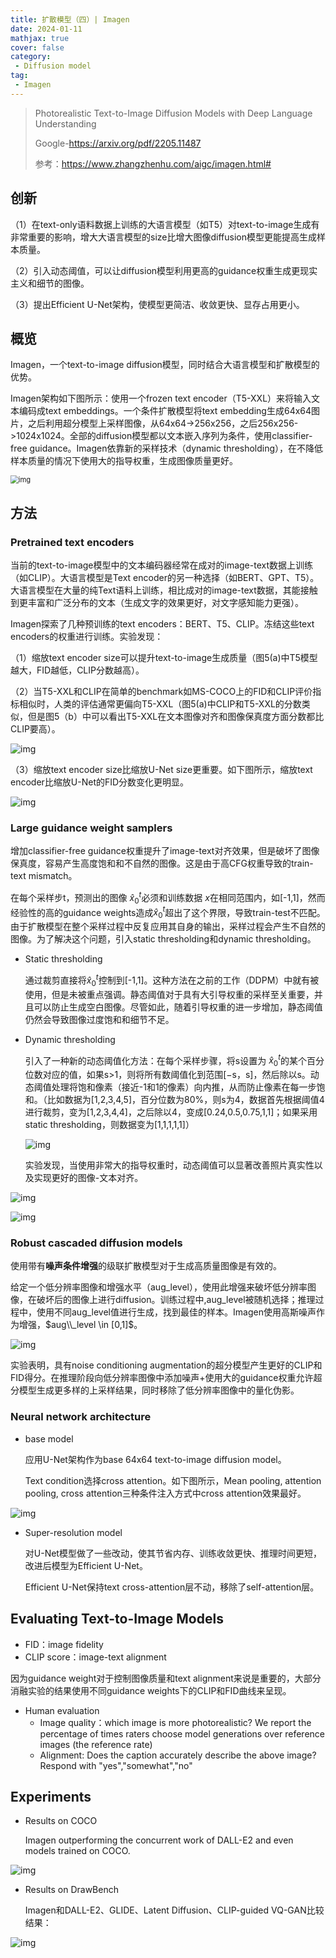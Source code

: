 ```yaml
---
title: 扩散模型（四）| Imagen
date: 2024-01-11
mathjax: true
cover: false
category:
 - Diffusion model
tag:
 - Imagen
---
```


> Photorealistic Text-to-Image Diffusion Models with Deep Language Understanding 
>
> Google-https://arxiv.org/pdf/2205.11487
>
> 参考：https://www.zhangzhenhu.com/aigc/imagen.html#

## 创新

（1）在text-only语料数据上训练的大语言模型（如T5）对text-to-image生成有非常重要的影响，增大大语言模型的size比增大图像diffusion模型更能提高生成样本质量。

（2）引入动态阈值，可以让diffusion模型利用更高的guidance权重生成更现实主义和细节的图像。

（3）提出Efficient U-Net架构，使模型更简洁、收敛更快、显存占用更小。

## 概览

Imagen，一个text-to-image diffusion模型，同时结合大语言模型和扩散模型的优势。

Imagen架构如下图所示：使用一个frozen text encoder（T5-XXL）来将输入文本编码成text embeddings。一个条件扩散模型将text embedding生成64x64图片，之后利用超分模型上采样图像，从64x64->256x256，之后256x256->1024x1024。全部的diffusion模型都以文本嵌入序列为条件，使用classifier-free guidance。Imagen依靠新的采样技术（dynamic thresholding），在不降低样本质量的情况下使用大的指导权重，生成图像质量更好。

<img src="https://lichtung612.eos-beijing-1.cmecloud.cn/2024/11-diffusion-models/0.jpg" alt="img" style="zoom:80%;" />

## 方法

### Pretrained text encoders

当前的text-to-image模型中的文本编码器经常在成对的image-text数据上训练（如CLIP）。大语言模型是Text encoder的另一种选择（如BERT、GPT、T5）。大语言模型在大量的纯Text语料上训练，相比成对的image-text数据，其能接触到更丰富和广泛分布的文本（生成文字的效果更好，对文字感知能力更强）。

Imagen探索了几种预训练的text encoders：BERT、T5、CLIP。冻结这些text encoders的权重进行训练。实验发现：

（1）缩放text encoder size可以提升text-to-image生成质量（图5(a)中T5模型越大，FID越低，CLIP分数越高）。

（2）当T5-XXL和CLIP在简单的benchmark如MS-COCO上的FID和CLIP评价指标相似时，人类的评估通常更偏向T5-XXL（图5(a)中CLIP和T5-XXL的分数类似，但是图5（b）中可以看出T5-XXL在文本图像对齐和图像保真度方面分数都比CLIP要高）。

![img](https://lichtung612.eos-beijing-1.cmecloud.cn/2024/11-diffusion-models/1.jpg)

（3）缩放text encoder size比缩放U-Net size更重要。如下图所示，缩放text encoder比缩放U-Net的FID分数变化更明显。

![img](https://lichtung612.eos-beijing-1.cmecloud.cn/2024/11-diffusion-models/2.jpg)

### Large guidance weight samplers

增加classifier-free guidance权重提升了image-text对齐效果，但是破坏了图像保真度，容易产生高度饱和和不自然的图像。这是由于高CFG权重导致的train-text mismatch。

在每个采样步t，预测出的图像 $\hat x_0^t$必须和训练数据 $x$在相同范围内，如[-1,1]，然而经验性的高的guidance weights造成$\hat x_0^t$超出了这个界限，导致train-test不匹配。由于扩散模型在整个采样过程中反复应用其自身的输出，采样过程会产生不自然的图像。为了解决这个问题，引入static thresholding和dynamic thresholding。

- Static thresholding

  通过裁剪直接将$\hat x_0^t$控制到[-1,1]。这种方法在之前的工作（DDPM）中就有被使用，但是未被重点强调。静态阈值对于具有大引导权重的采样至关重要，并且可以防止生成空白图像。尽管如此，随着引导权重的进一步增加，静态阈值仍然会导致图像过度饱和和细节不足。

- Dynamic thresholding

  引入了一种新的动态阈值化方法：在每个采样步骤，将s设置为 $\hat x_0^t$的某个百分位数对应的值，如果s>1，则将所有数阈值化到范围[−s，s]，然后除以s。动态阈值处理将饱和像素（接近-1和1的像素）向内推，从而防止像素在每一步饱和。（比如数据为[1,2,3,4,5]，百分位数为80%，则s为4，数据首先根据阈值4进行裁剪，变为[1,2,3,4,4]，之后除以4，变成[0.24,0.5,0.75,1,1]；如果采用static thresholding，则数据变为[1,1,1,1,1]）

  ![img](https://lichtung612.eos-beijing-1.cmecloud.cn/2024/11-diffusion-models/3.jpg)

  实验发现，当使用非常大的指导权重时，动态阈值可以显著改善照片真实性以及实现更好的图像-文本对齐。

![img](https://lichtung612.eos-beijing-1.cmecloud.cn/2024/11-diffusion-models/4.jpg)

![img](https://lichtung612.eos-beijing-1.cmecloud.cn/2024/11-diffusion-models/5.jpg)

### Robust cascaded diffusion models

使用带有**噪声条件增强**的级联扩散模型对于生成高质量图像是有效的。

给定一个低分辨率图像和增强水平（aug_level），使用此增强来破坏低分辨率图像，在破坏后的图像上进行diffusion。训练过程中,aug_level被随机选择；推理过程中，使用不同aug_level值进行生成，找到最佳的样本。Imagen使用高斯噪声作为增强，$aug\\_level \in [0,1]$。

![img](https://lichtung612.eos-beijing-1.cmecloud.cn/2024/11-diffusion-models/6.jpg)

实验表明，具有noise conditioning augmentation的超分模型产生更好的CLIP和FID得分。在推理阶段向低分辨率图像中添加噪声+使用大的guidance权重允许超分模型生成更多样的上采样结果，同时移除了低分辨率图像中的量化伪影。

### Neural network architecture

- base model

  应用U-Net架构作为base 64x64 text-to-image diffusion model。

  Text condition选择cross attention。如下图所示，Mean pooling, attention pooling, cross attention三种条件注入方式中cross attention效果最好。

![img](https://lichtung612.eos-beijing-1.cmecloud.cn/2024/11-diffusion-models/7.jpg)

- Super-resolution model

  对U-Net模型做了一些改动，使其节省内存、训练收敛更快、推理时间更短，改进后模型为Efficient U-Net。

  Efficient U-Net保持text cross-attention层不动，移除了self-attention层。

## Evaluating Text-to-Image Models

- FID：image fidelity
- CLIP score：image-text alignment

因为guidance weight对于控制图像质量和text alignment来说是重要的，大部分消融实验的结果使用不同guidance weights下的CLIP和FID曲线来呈现。

- Human evaluation
  - Image quality：which image is more photorealistic? We report the percentage of times raters choose model generations over reference images (the reference rate)
  - Alignment: Does the caption accurately describe the above image? Respond with "yes","somewhat","no"

## Experiments

- Results on COCO

  Imagen outperforming the concurrent work of DALL-E2 and even models trained on COCO.

![img](https://lichtung612.eos-beijing-1.cmecloud.cn/2024/11-diffusion-models/8.jpg)

- Results on DrawBench

  Imagen和DALL-E2、GLIDE、Latent Diffusion、CLIP-guided VQ-GAN比较结果：

![img](https://lichtung612.eos-beijing-1.cmecloud.cn/2024/11-diffusion-models/9.jpg)